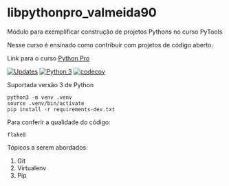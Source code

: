 # libpythonpro_valmeida90
Módulo para exemplificar construção de projetos Pythons no curso PyTools

Nesse curso é ensinado como contribuir com projetos de código aberto.

Link para o curso [Python Pro](https://www.python.pro.br/)

[![Updates](https://pyup.io/repos/github/valmeida90/libpythonpro_valmeida90/shield.svg)](https://pyup.io/repos/github/valmeida90/libpythonpro_valmeida90/)
[![Python 3](https://pyup.io/repos/github/valmeida90/libpythonpro_valmeida90/python-3-shield.svg)](https://pyup.io/repos/github/valmeida90/libpythonpro_valmeida90/)
[![codecov](https://codecov.io/gh/valmeida90/libpythonpro_valmeida90/branch/master/graph/badge.svg?token=L780AE29C9)](https://codecov.io/gh/valmeida90/libpythonpro_valmeida90)

Suportada versão 3 de Python

```console
python3 -m venv .venv
source .venv/bin/activate
pip install -r requirements-dev.txt
```

Para conferir a qualidade do código:
```console
flake8
```

Tópicos a serem abordados:
1. Git
2. Virtualenv
3. Pip